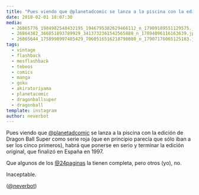 ```yaml
---
title: "Pues viendo que @planetadcomic se lanza a la piscina con la edición de Dragon Ball Super como serie roja (que en principio parecía que sólo iban a ser los cinco primeros)"
date: 2018-02-01 18:07:30
media: 
  - 26865776_1984982548432195_1946795382629466112_n_17909189551129575.jpg
  - 26864382_366851893789929_3413732361542565888_n_17894096116163639.jpg
  - 26865644_1758998997485429_7060516516218798080_n_17907176065125183.jpg
tags: 
  - vintage
  - flashback
  - mesflashback
  - tebeos
  - comics
  - manga
  - goku
  - akiratoriyama
  - planetacomic
  - dragonballsuper
  - dragonball
template: instagram
author: neverbot
---
```


Pues viendo que [@planetadcomic](https://instagram.com/planetadcomic) se lanza a la piscina con la edición de Dragon Ball Super como serie roja (que en principio parecía que sólo iban a ser los cinco primeros), habrá que ponerse en serio y terminar la edición original, que finalizó en España en 1997.


Que algunos de los [@24paginas](https://instagram.com/24paginas) la tienen completa, pero otros (yo), no.


Inaceptable.


([@neverbot](https://instagram.com/neverbot))
